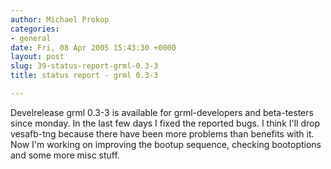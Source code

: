 ```yaml
---
author: Michael Prokop
categories:
- general
date: Fri, 08 Apr 2005 15:43:30 +0000
layout: post
slug: 39-status-report-grml-0.3-3
title: status report - grml 0.3-3

---
```

Develrelease grml 0\.3\-3 is available for grml\-developers and beta\-testers since monday. In the last few days I fixed the reported bugs. I think I'll drop vesafb\-tng because there have been more problems than benefits with it. Now I'm working on improving the bootup sequence, checking bootoptions and some more misc stuff.
